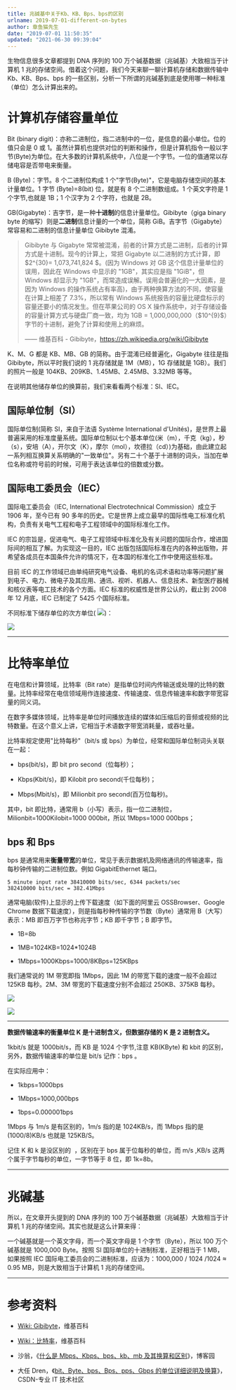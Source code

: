 ```yaml
---
title: 兆碱基中关于Kb、KB、Bps、bps的区别
urlname: 2019-07-01-different-on-bytes
author: 章鱼猫先生
date: "2019-07-01 11:50:35"
updated: "2021-06-30 09:39:04"
---
```


生物信息很多文章都提到 DNA 序列的 100 万个碱基数据（兆碱基）大致相当于计算机 1 兆的存储空间。借着这个问题，我们今天来聊一聊计算机存储和数据传输中 Kb、KB、Bps、bps 的一些区别，分析一下所谓的兆碱基到底是使用哪一种标准（单位）怎么计算出来的。

# 计算机存储容量单位

Bit (binary digit)：亦称二进制位，指二进制中的一位，是信息的最小单位。位的值只会是 0 或 1。虽然计算机也提供对位的判断和操作，但是计算机指令一般以字节(Byte)为单位。在大多数的计算机系统中，八位是一个字节。一位的值通常以存储电容是否带电来衡量。

B (Byte)：字节。8 个二进制位构成 1 个"字节(Byte)"，它是电脑存储空间的基本计量单位。1 字节 (Byte)=8(bit) 位，就是有 8 个二进制数组成。1 个英文字符是 1 个字节,也就是 1B；1 个汉字为 2 个字符，也就是 2B。

GB(Gigabyte)：吉字节，是一种**十进制**的信息计量单位。Gibibyte（giga binary byte 的缩写）则是**二进制**信息计量的一个单位，简称 GiB。吉字节（Gigabyte）常容易和二进制的信息计量单位 Gibibyte 混淆。

> Gibibyte 与 Gigabyte 常常被混淆，前者的计算方式是二进制，后者的计算方式是十进制。现今的计算上，常把 Gigabyte 以二进制的方式计算，即 $2^{30}= 1,073,741,824 $。(因为 Windows 对 GB 这个信息计量单位的误用，因此在 Windows 中显示的 "1GB"，其实应是指 "1GiB"，但 Windows 却显示为 "1GB"，而常造成误解。误用会普遍化的一大因素，是因为 Windows 的操作系统占有率高)，由于两种换算方法的不同，使容量在计算上相差了 7.3%，所以常有 Windows 系统报告的容量比硬盘标示的容量还要小的情况发生。但在苹果公司的 OS X 操作系统中，对于存储设备的容量计算方式与硬盘厂商一致，均为 1GB = 1,000,000,000（$10^{9}$）字节的十进制，避免了计算和使用上的麻烦。
>
> —— 维基百科 - Gibibyte，<https://zh.wikipedia.org/wiki/Gibibyte>

K、M、G 都是 KB、MB、GB 的简称。由于混淆已经普遍化，Gigabyte 往往是指 Gibibyte，所以平时我们说的 1 兆存储就是 1M（MB），1G 存储就是 1GB）。我们的照片一般是 104KB、209KB、1.45MB、2.45MB、3.32MB 等等。

在说明其他储存单位的换算前，我们来看看两个标准：SI、IEC。

## 国际单位制（SI）

国际单位制(简称 SI，来自于法语 Système International d'Unités)，是世界上最普遍采用的标准度量系统。国际单位制以七个基本单位(米（m），千克（kg），秒（s），安培（A），开尔文（K），摩尔（mol），坎德拉（cd）)为基础，由此建立起一系列相互换算关系明确的"一致单位"。另有二十个基于十进制的词头，当加在单位名称或符号前的时候，可用于表达该单位的倍数或分数。

## 国际电工委员会（IEC）

国际电工委员会（IEC, International Electrotechnical Commission）成立于 1906 年，至今已有 90 多年的历史。它是世界上成立最早的国际性电工标准化机构，负责有关电气工程和电子工程领域中的国际标准化工作。

IEC 的宗旨是，促进电气、电子工程领域中标准化及有关问题的国际合作，增进国际间的相互了解。为实现这一目的，IEC 出版包括国际标准在内的各种出版物，并希望各成员在本国条件允许的情况下，在本国的标准化工作中使用这些标准。

目前 IEC 的工作领域已由单纯研究电气设备、电机的名词术语和功率等问题扩展到电子、电力、微电子及其应用、通讯、视听、机器人、信息技术、新型医疗器械和核仪表等电工技术的各个方面。IEC 标准的权威性是世界公认的，截止到 2008 年 12 月底，IEC 已制定了 5425 个国际标准。

不同标准下储存单位的次方单位( ![](https://shub-1251708715.cos.ap-guangzhou.myqcloud.com/elog-cookbook-img/FrXn5nTObKu9MU1jDbLdoibArxwu.svg))：

![](https://shub-1251708715.cos.ap-guangzhou.myqcloud.com/elog-cookbook-img/FkD5OTkb-Ps-eEOjmVJqhLdligDL.png)

---

# 比特率单位

在电信和计算领域，比特率（Bit rate）是指单位时间内传输送或处理的比特的数量。比特率经常在电信领域用作连接速度、传输速度、信息传输速率和数字带宽容量的同义词。

在数字多媒体领域，比特率是单位时间播放连续的媒体如压缩后的音频或视频的比特数量。在这个意义上讲，它相当于术语数字带宽消耗量，或吞吐量。

比特率规定使用"比特每秒"（bit/s 或 bps）为单位，经常和国际单位制词头关联在一起：

- bps(bit/s)，即 bit pro second（位每秒）；

- Kbps(Kbit/s)，即 Kilobit pro second(千位每秒)；

- Mbps(Mbit/s)，即 Milionbit pro second(百万位每秒)。

其中，bit 即比特，通常用 b（小写）表示，指一位二进制位，Milionbit=1000Kilobit=1000 000bit，所以 1Mbps=1000 000bps；

## bps 和 Bps

bps 是通常用来**衡量带宽**的单位，常见于表示数据机及网络通讯的传输速率，指每秒钟传输的二进制位数。例如 GigabitEthernet 端口。

    5 minute input rate 38410000 bits/sec, 6344 packets/sec
    382410000 bits/sec = 382.41Mbps

通常电脑(软件)上显示的上传下载速度（如下面的阿里云 OSSBrowser、Google Chrome 数据下载速度），则是指每秒种传输的字节数（Byte）通常用 B（大写）表示：MB 即百万字节也称兆字节；KB 即千字节；B 即字节。

- 1B=8b

- 1MB=1024KB=1024\*1024B

- 1Mbps=1000Kbps=1000/8KBps=125KBps

我们通常说的 1M 带宽即指 1Mbps，因此 1M 的带宽下载的速度一般不会超过 125KB 每秒。2M、3M 带宽的下载速度分别不会超过 250KB、375KB 每秒。

![](https://note-db.oss-cn-shenzhen.aliyuncs.com/2018/10/16-Tue/ossbrowser_upload.png/bioinit#width=)

![](https://note-db.oss-cn-shenzhen.aliyuncs.com/2018/10/16-Tue/chrome_download_1.png/bioinit#width=)

---

**数据传输速率的衡量单位 K 是十进制含义，但数据存储的 K 是 2 进制含义。**

1kbit/s 就是 1000bit/s，而 KB 是 1024 个字节,注意 KB(KByte) 和 kbit 的区别，另外，数据传输速率的单位是 bit/s 记作：bps 。

在实际应用中：

- 1kbps=1000bps

- 1Mbps=1000,000bps

- 1bps=0.000001bps

1Mbps 与 1m/s 是有区别的，1m/s 指的是 1024KB/s，而 1Mbps 指的是(1000/8)KB/s 也就是 125KB/S。

记住 K 和 k 是没区别的  ，区别在于 bps 属于位每秒的单位，而 m/s ,KB/s 这两个属于字节每秒的单位，一字节等于 8 位，即 1k=8b。

---

# 兆碱基

所以，在文章开头提到的 DNA 序列的 100 万个碱基数据（兆碱基）大致相当于计算机 1 兆的存储空间。其实也就是这么计算来得：

一个碱基就是一个英文字母，而一个英文字母是 1 个字节（Byte），所以 100 万个碱基就是 1000,000 Byte。按照 SI 国际单位的十进制标准，正好相当于 1 MB，如果按照 IEC 国际电工委员会的二进制标准，应该为：1000,000 / 1024 /1024 ≈ 0.95 MB，则是大致相当于计算机 1 兆的存储空间。

---

# 参考资料

- [Wiki: Gibibyte](https://zh.wikipedia.org/wiki/Gibibyte)，维基百科

- [Wiki：比特率](https://zh.wikipedia.org/wiki/%E6%AF%94%E7%89%B9%E7%8E%87)，维基百科

- 沙翁，《[什么是 Mbps、Kbps、bps、kb、mb 及其换算和区别](https://www.cnblogs.com/shaweng/p/3816985.html)》，博客园

- 大任 Dren，《[bit、Byte、bps、Bps、pps、Gbps 的单位详细说明及换算](https://blog.csdn.net/a9254778/article/details/8513086)》，CSDN-专业 IT 技术社区
